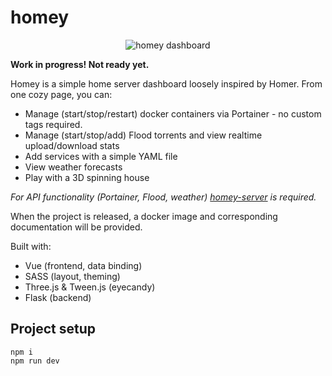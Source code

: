 # homey
<p align="center">
  <img src="https://github.com/vlfldr/homey/blob/master/screenshot.png?raw=true" alt="homey dashboard"/>
</p>

**Work in progress! Not ready yet.**

Homey is a simple home server dashboard loosely inspired by Homer. From one cozy page, you can:
* Manage (start/stop/restart) docker containers via Portainer - no custom tags required.
* Manage (start/stop/add) Flood torrents and view realtime upload/download stats
* Add services with a simple YAML file
* View weather forecasts
* Play with a 3D spinning house

*For API functionality (Portainer, Flood, weather) [homey-server](https://github.com/vlfldr/homey-server) is required.*

When the project is released, a docker image and corresponding documentation will be provided.

Built with:

* Vue (frontend, data binding)
* SASS (layout, theming)
* Three.js & Tween.js (eyecandy)
* Flask (backend)

## Project setup
```
npm i
npm run dev
```
